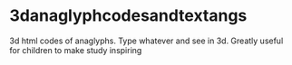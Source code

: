 # 3danaglyphcodesandtextangs
3d html codes of anaglyphs. Type whatever and see in 3d. Greatly useful for children to make study inspiring
